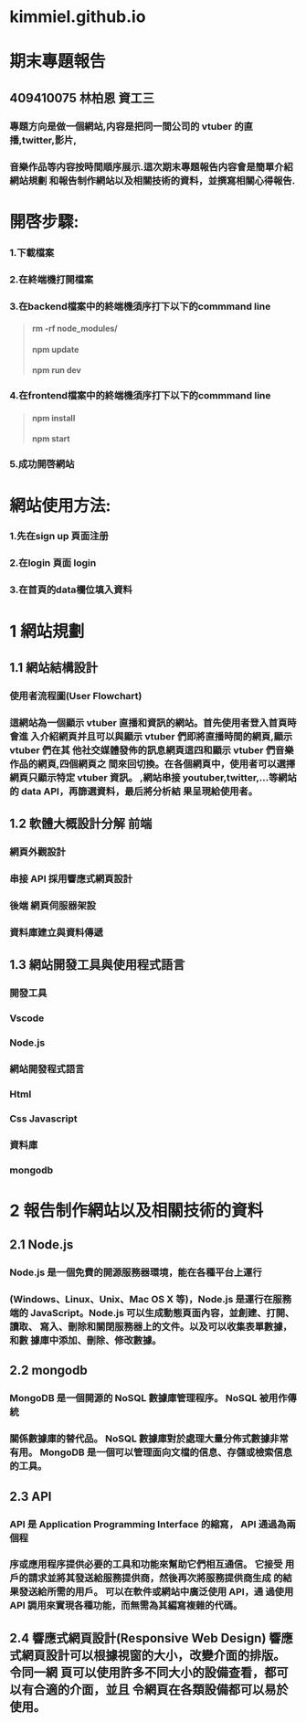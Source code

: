 # kimmiel.github.io
# 期末專題報告
 
## 409410075 林柏恩 資工三
### 專題方向是做一個網站,内容是把同一間公司的 vtuber 的直播,twitter,影片,
### 音樂作品等内容按時間順序展示.這次期末專題報告内容會是簡單介紹網站規劃 和報告制作網站以及相關技術的資料，並撰寫相關心得報告.

# 開啓步驟:

### 1.下載檔案
### 2.在終端機打開檔案
### 3.在backend檔案中的終端機須序打下以下的commmand line
>#### rm -rf node_modules/
>#### npm update
>#### npm run dev
### 4.在frontend檔案中的終端機須序打下以下的commmand line
>#### npm install
>#### npm start
### 5.成功開啓網站

# 網站使用方法:
### 1.先在sign up 頁面注册
### 2.在login 頁面 login
### 3.在首頁的data欄位填入資料

# 1 網站規劃 

## 1.1 網站結構設計
### 使用者流程圖(User Flowchart)
### 這網站為一個顯示 vtuber 直播和資訊的網站。首先使用者登入首頁時會進 入介紹網頁并且可以與顯示 vtuber 們即將直播時間的網頁,顯示 vtuber 們在其 他社交媒體發佈的訊息網頁這四和顯示 vtuber 們音樂作品的網頁,四個網頁之 間來回切換。在各個網頁中，使用者可以選擇網頁只顯示特定 vtuber 資訊。 ,網站串接 youtuber,twitter,...等網站的 data API，再篩選資料，最后將分析結 果呈現給使用者。

## 1.2 軟體大概設計分解 前端
### 網頁外觀設計
### 串接 API 採用響應式網頁設計
### 後端 網頁伺服器架設
### 資料庫建立與資料傳遞
## 1.3 網站開發工具與使用程式語言
### 開發工具
### Vscode

### Node.js
### 網站開發程式語言
### Html
### Css Javascript
### 資料庫
### mongodb


# 2 報告制作網站以及相關技術的資料

## 2.1 Node.js
### Node.js 是一個免費的開源服務器環境，能在各種平台上運行
### (Windows、Linux、Unix、Mac OS X 等)，Node.js 是運行在服務端的 JavaScript。Node.js 可以生成動態頁面內容，並創建、打開、讀取、 寫入、刪除和關閉服務器上的文件。以及可以收集表單數據，和數 據庫中添加、刪除、修改數據。

## 2.2 mongodb
### MongoDB 是一個開源的 NoSQL 數據庫管理程序。 NoSQL 被用作傳統
### 關係數據庫的替代品。 NoSQL 數據庫對於處理大量分佈式數據非常 有用。 MongoDB 是一個可以管理面向文檔的信息、存儲或檢索信息 的工具。
## 2.3 API
### API 是 Application Programming Interface 的縮寫， API 通過為兩個程

### 序或應用程序提供必要的工具和功能來幫助它們相互通信。 它接受 用戶的請求並將其發送給服務提供商，然後再次將服務提供商生成 的結果發送給所需的用戶。 可以在軟件或網站中廣泛使用 API，通 過使用 API 調用來實現各種功能，而無需為其編寫複雜的代碼。
## 2.4 響應式網頁設計(Responsive Web Design) 響應式網頁設計可以根據視窗的大小，改變介面的排版。 令同一網 頁可以使用許多不同大小的設備查看，都可以有合適的介面，並且 令網頁在各類設備都可以易於使用。
